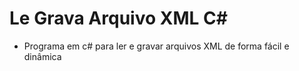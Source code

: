 # Le Grava Arquivo XML  C#
- Programa em c# para ler e gravar arquivos XML de forma fácil e dinâmica
